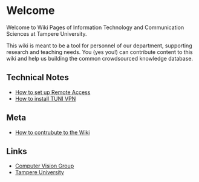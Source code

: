 # Welcome

Welcome to Wiki Pages of Information Technology and Communication Sciences at Tampere University.

This wiki is meant to be a tool for personnel of our department, supporting research and teaching needs. You (yes you!) can contribute content to this wiki and help us building the common crowdsourced knowledge database.

## Technical Notes
- [How to set up Remote Access](Technical-Notes/how-to-set-up-remote-access.md)
- [How to install TUNI VPN](Technical-Notes/install-tuni-vpn.md)

## Meta
- [How to contrubute to the Wiki](Meta/how-to-contribute.md)

## Links
- [Computer Vision Group](https://research.tuni.fi/vision/)
- [Tampere University](https://www.tuni.fi/en)

